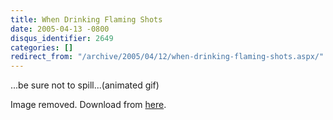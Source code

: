 ```yaml
---
title: When Drinking Flaming Shots
date: 2005-04-13 -0800
disqus_identifier: 2649
categories: []
redirect_from: "/archive/2005/04/12/when-drinking-flaming-shots.aspx/"
---
```


...be sure not to spill...(animated gif)

Image removed. Download from
[here](https://haacked.com/images/FlamingDrink.zip "animated gif").

